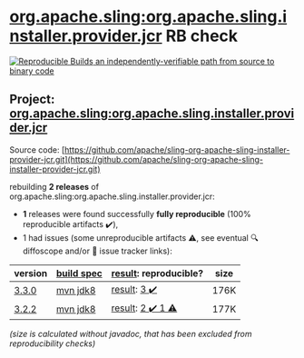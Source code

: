 [org.apache.sling:org.apache.sling.installer.provider.jcr](https://central.sonatype.com/artifact/org.apache.sling/org.apache.sling.installer.provider.jcr/3.3.0/versions) RB check
=======

[![Reproducible Builds](https://reproducible-builds.org/images/logos/rb.svg) an independently-verifiable path from source to binary code](https://reproducible-builds.org/)

## Project: [org.apache.sling:org.apache.sling.installer.provider.jcr](https://central.sonatype.com/artifact/org.apache.sling/org.apache.sling.installer.provider.jcr/3.3.0/versions)

Source code: [https://github.com/apache/sling-org-apache-sling-installer-provider-jcr.git](https://github.com/apache/sling-org-apache-sling-installer-provider-jcr.git)

rebuilding **2 releases** of org.apache.sling:org.apache.sling.installer.provider.jcr:
- **1** releases were found successfully **fully reproducible** (100% reproducible artifacts :heavy_check_mark:),
- 1 had issues (some unreproducible artifacts :warning:, see eventual :mag: diffoscope and/or :memo: issue tracker links):

| version | [build spec](/BUILDSPEC.md) | [result](https://reproducible-builds.org/docs/jvm/): reproducible? | size |
| -- | --------- | ------ | -- |
| [3.3.0](https://central.sonatype.com/artifact/org.apache.sling/org.apache.sling.installer.provider.jcr/3.3.0/pom) | [mvn jdk8](org.apache.sling.installer.provider.jcr-3.3.0.buildspec) | [result](org.apache.sling.installer.provider.jcr-3.3.0.buildinfo): [3 :heavy_check_mark: ](org.apache.sling.installer.provider.jcr-3.3.0.buildcompare) | 176K |
| [3.2.2](https://central.sonatype.com/artifact/org.apache.sling/org.apache.sling.installer.provider.jcr/3.2.2/pom) | [mvn jdk8](org.apache.sling.installer.provider.jcr-3.2.2.buildspec) | [result](org.apache.sling.installer.provider.jcr-3.2.2.buildinfo): [2 :heavy_check_mark:  1 :warning:](org.apache.sling.installer.provider.jcr-3.2.2.buildcompare) | 177K |

<i>(size is calculated without javadoc, that has been excluded from reproducibility checks)</i>
